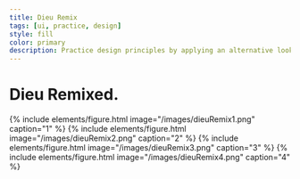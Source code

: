 ```yaml
---
title: Dieu Remix
tags: [ui, practice, design]
style: fill
color: primary
description: Practice design principles by applying an alternative look to an existing layout.
---
```


# Dieu Remixed.

{% include elements/figure.html image="/images/dieuRemix1.png" caption="1" %}
{% include elements/figure.html image="/images/dieuRemix2.png" caption="2" %}
{% include elements/figure.html image="/images/dieuRemix3.png" caption="3" %}
{% include elements/figure.html image="/images/dieuRemix4.png" caption="4" %}
